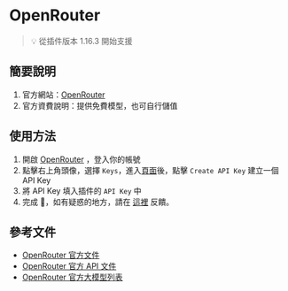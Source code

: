 # OpenRouter

> 💡 從插件版本 1.16.3 開始支援

## 簡要說明

1.  官方網站：[OpenRouter](https://openrouter.ai/)
2.  官方資費說明：提供免費模型，也可自行儲值

## 使用方法

1.  開啟 [OpenRouter](https://openrouter.ai/) ，登入你的帳號
2.  點擊右上角頭像，選擇 `Keys`，進入[頁面](https://openrouter.ai/settings/keys)後，點擊 `Create API Key` 建立一個 API Key
3.  將 API Key 填入插件的 `API Key` 中
4.  完成 🎉，如有疑惑的地方，請在 [這裡](https://github.com/immersive-translate/immersive-translate/issues/137) 反饋。

## 參考文件

-   [OpenRouter 官方文件](https://openrouter.ai/docs/quickstart)
-   [OpenRouter 官方 API 文件](https://openrouter.ai/docs/api-reference/overview)
-   [OpenRouter 官方大模型列表](https://openrouter.ai/models)
